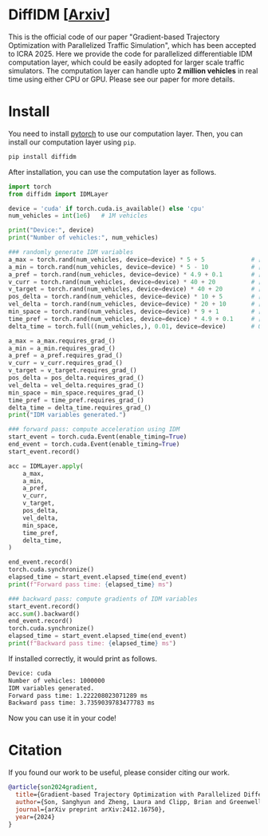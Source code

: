 # DiffIDM [[Arxiv](https://arxiv.org/abs/2412.16750)]

This is the official code of our paper "Gradient-based Trajectory Optimization with Parallelized Traffic Simulation", which has been accepted to ICRA 2025. Here we provide the code for parallelized differentiable IDM computation layer, which could be easily adopted for larger scale traffic simulators. The computation layer can handle upto **2 million vehicles** in real time using either CPU or GPU. Please see our paper for more details.

# Install

You need to install [pytorch](https://pytorch.org/) to use our computation layer. Then, you can install our computation layer using `pip`.
```bash
pip install diffidm
```

After installation, you can use the computation layer as follows.
```python
import torch
from diffidm import IDMLayer

device = 'cuda' if torch.cuda.is_available() else 'cpu'
num_vehicles = int(1e6)   # 1M vehicles

print("Device:", device)
print("Number of vehicles:", num_vehicles)

### randomly generate IDM variables
a_max = torch.rand(num_vehicles, device=device) * 5 + 5             # [5, 10], maximum acceleration
a_min = torch.rand(num_vehicles, device=device) * 5 - 10            # [-10, -5], minimum acceleration
a_pref = torch.rand(num_vehicles, device=device) * 4.9 + 0.1        # [0.1, 5], preferred acceleration
v_curr = torch.rand(num_vehicles, device=device) * 40 + 20          # [20, 60], current velocity
v_target = torch.rand(num_vehicles, device=device) * 40 + 20        # [20, 60], target velocity
pos_delta = torch.rand(num_vehicles, device=device) * 10 + 5        # [5, 15], headway distance to the leading vehicle
vel_delta = torch.rand(num_vehicles, device=device) * 20 + 10       # [10, 30], relative velocity to the leading vehicle
min_space = torch.rand(num_vehicles, device=device) * 9 + 1         # [1, 10], minimum space headway
time_pref = torch.rand(num_vehicles, device=device) * 4.9 + 0.1     # [0.1, 5], desired time headway
delta_time = torch.full((num_vehicles,), 0.01, device=device)       # 0.01, simulation time step

a_max = a_max.requires_grad_()
a_min = a_min.requires_grad_()
a_pref = a_pref.requires_grad_()
v_curr = v_curr.requires_grad_()
v_target = v_target.requires_grad_()
pos_delta = pos_delta.requires_grad_()
vel_delta = vel_delta.requires_grad_()
min_space = min_space.requires_grad_()
time_pref = time_pref.requires_grad_()
delta_time = delta_time.requires_grad_()
print("IDM variables generated.")

### forward pass: compute acceleration using IDM
start_event = torch.cuda.Event(enable_timing=True)
end_event = torch.cuda.Event(enable_timing=True)
start_event.record()

acc = IDMLayer.apply(
    a_max,
    a_min,
    a_pref,
    v_curr,
    v_target,
    pos_delta,
    vel_delta,
    min_space,
    time_pref,
    delta_time,
)

end_event.record()
torch.cuda.synchronize()
elapsed_time = start_event.elapsed_time(end_event)
print(f"Forward pass time: {elapsed_time} ms")

### backward pass: compute gradients of IDM variables
start_event.record()
acc.sum().backward()
end_event.record()
torch.cuda.synchronize()
elapsed_time = start_event.elapsed_time(end_event)
print(f"Backward pass time: {elapsed_time} ms")
```

If installed correctly, it would print as follows.
```bash
Device: cuda
Number of vehicles: 1000000
IDM variables generated.
Forward pass time: 1.222208023071289 ms
Backward pass time: 3.7359039783477783 ms
```

Now you can use it in your code!

# Citation

If you found our work to be useful, please consider citing our work.
```bibtex
@article{son2024gradient,
  title={Gradient-based Trajectory Optimization with Parallelized Differentiable Traffic Simulation},
  author={Son, Sanghyun and Zheng, Laura and Clipp, Brian and Greenwell, Connor and Philip, Sujin and Lin, Ming C},
  journal={arXiv preprint arXiv:2412.16750},
  year={2024}
}
```